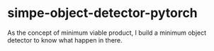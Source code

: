 # simpe-object-detector-pytorch
As the concept of minimum viable product, I build a minimum object detector to know what happen in there.
